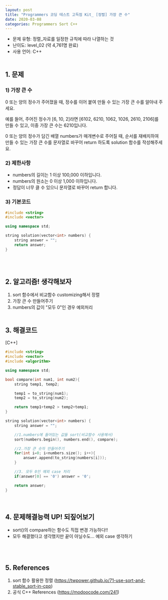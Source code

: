 ```yaml
---
layout: post
title: "Programmers 코딩 테스트 고득점 Kit_ [정렬] 가장 큰 수"
date: 2020-03-08
categories: Programmers Sort C++
---
```


- 문제 유형: 정렬_자료를 일정한 규칙에 따라 나열하는 것
- 난이도: level_02 (약 4,761명 완료)
- 사용 언어: C++ <br/><br/>

## 1. 문제
### 1) 가장 큰 수
0 또는 양의 정수가 주어졌을 때, 정수를 이어 붙여 만들 수 있는 가장 큰 수를 알아내 주세요.<br/>

예를 들어, 주어진 정수가 [6, 10, 2]라면 [6102, 6210, 1062, 1026, 2610, 2106]를 만들 수 있고, 이중 가장 큰 수는 6210입니다.<br/>

0 또는 양의 정수가 담긴 배열 numbers가 매개변수로 주어질 때, 순서를 재배치하여 만들 수 있는 가장 큰 수를 문자열로 바꾸어 return 하도록 solution 함수를 작성해주세요.
<br/>   

### 2) 제한사항   
- numbers의 길이는 1 이상 100,000 이하입니다.
- numbers의 원소는 0 이상 1,000 이하입니다.
- 정답이 너무 클 수 있으니 문자열로 바꾸어 return 합니다.  

### 3) 기본코드
```c++
#include <string>
#include <vector>

using namespace std;

string solution(vector<int> numbers) {
    string answer = "";
    return answer;
}
```
<br/><br/>

## 2. 알고리즘! 생각해보자
1) sort 함수에서 비교함수 customizing해서 정렬<br/>
2) 가장 큰 수 만들어주기<br/>
3) numbers의 값이 "모두 0"인 경우 예외처리
<br/><br/>

## 3. 해결코드
[C++]<br/>

```c++
#include <string>
#include <vector>
#include <algorithm>

using namespace std;

bool compare(int num1, int num2){
    string temp1, temp2;

    temp1 = to_string(num1);
    temp2 = to_string(num2);

    return temp1+temp2 > temp2+temp1;
}

string solution(vector<int> numbers) {
    string answer = "";

    //1.numbers에 들어있는 값들 sort(비교함수 사용해서)
    sort(numbers.begin(), numbers.end(), compare);

    //2.가장 큰 숫자 만들어주기
    for(int i=0; i<numbers.size(); i++){
        answer.append(to_string(numbers[i]));
    }

    //3. 모두 0인 예외 case 처리
    if(answer[0] == '0') answer = '0';

    return answer;
}
```  
<br/>

## 4. 문제해결능력 UP! 되짚어보기
- sort()의 compare하는 함수도 직접 변경 가능하다!!
- 모두 해결했다고 생각했지만 끝이 아닐수도... 예외 case 생각하기

<br/><br/>

## 5. References
1)  sort 함수 활용한 정렬 (<https://twpower.github.io/71-use-sort-and-stable_sort-in-cpp>)<br/>
2) 공식 C++ References (<https://modoocode.com/241>)
<br/><br/>
